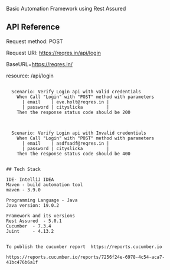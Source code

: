 
Basic Automation Framework using Rest Assured




## API Reference


  Request method:	POST

  Request URI:	https://reqres.in/api/login

  BaseURL=https://reqres.in/

  resource: /api/login
```

  Scenario: Verify Login api with valid credentials
    When Call "Login" with "POST" method with parameters
      | email    | eve.holt@reqres.in |
      | password | cityslicka         |
    Then the response status code should be 200



  Scenario: Verify Login api with Invalid credentials
    When Call "Login" with "POST" method with parameters
      | email    | asdfsadf@reqres.in |
      | password | cityslicka         |
    Then the response status code should be 400


## Tech Stack

IDE- IntelliJ IDEA
Maven - build automation tool 
maven - 3.9.0

Programming Language - Java
Java version: 19.0.2

Framework and its versions
Rest Assured  - 5.0.1
Cucumber  - 7.3.4
Juint     - 4.13.2


To publish the cucumber report  https://reports.cucumber.io

https://reports.cucumber.io/reports/7256f24e-6978-4c54-aca7-41bc476b6a1f
